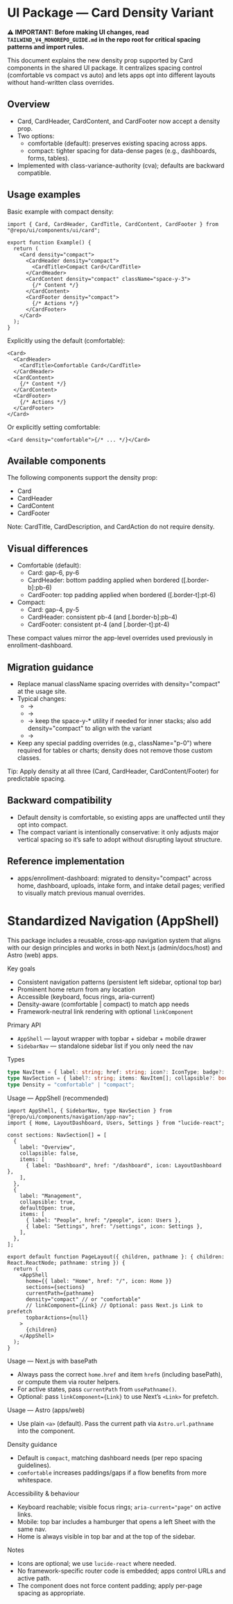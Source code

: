 # UI Package — Card Density Variant

**⚠️ IMPORTANT: Before making UI changes, read `TAILWIND_V4_MONOREPO_GUIDE.md` in the repo root for critical spacing patterns and import rules.**

This document explains the new density prop supported by Card components in the shared UI package. It centralizes spacing control (comfortable vs compact vs auto) and lets apps opt into different layouts without hand-written class overrides.

## Overview
- Card, CardHeader, CardContent, and CardFooter now accept a density prop.
- Two options:
  - comfortable (default): preserves existing spacing across apps.
  - compact: tighter spacing for data-dense pages (e.g., dashboards, forms, tables).
- Implemented with class-variance-authority (cva); defaults are backward compatible.

## Usage examples
Basic example with compact density:

```tsx
import { Card, CardHeader, CardTitle, CardContent, CardFooter } from "@repo/ui/components/ui/card";

export function Example() {
  return (
    <Card density="compact">
      <CardHeader density="compact">
        <CardTitle>Compact Card</CardTitle>
      </CardHeader>
      <CardContent density="compact" className="space-y-3">
        {/* Content */}
      </CardContent>
      <CardFooter density="compact">
        {/* Actions */}
      </CardFooter>
    </Card>
  );
}
```

Explicitly using the default (comfortable):

```tsx
<Card>
  <CardHeader>
    <CardTitle>Comfortable Card</CardTitle>
  </CardHeader>
  <CardContent>
    {/* Content */}
  </CardContent>
  <CardFooter>
    {/* Actions */}
  </CardFooter>
</Card>
```

Or explicitly setting comfortable:

```tsx
<Card density="comfortable">{/* ... */}</Card>
```

## Available components
The following components support the density prop:
- Card
- CardHeader
- CardContent
- CardFooter

Note: CardTitle, CardDescription, and CardAction do not require density.

## Visual differences
- Comfortable (default):
  - Card: gap-6, py-6
  - CardHeader: bottom padding applied when bordered ([.border-b]:pb-6)
  - CardFooter: top padding applied when bordered ([.border-t]:pt-6)
- Compact:
  - Card: gap-4, py-5
  - CardHeader: consistent pb-4 (and [.border-b]:pb-4)
  - CardFooter: consistent pt-4 (and [.border-t]:pt-4)

These compact values mirror the app-level overrides used previously in enrollment-dashboard.

## Migration guidance
- Replace manual className spacing overrides with density="compact" at the usage site.
- Typical changes:
  - <Card className="gap-4 py-5"> → <Card density="compact">
  - <CardHeader className="pb-4"> → <CardHeader density="compact">
  - <CardContent className="space-y-3"> → keep the space-y-* utility if needed for inner stacks; also add density="compact" to align with the variant
  - <CardFooter className="pt-4"> → <CardFooter density="compact">
- Keep any special padding overrides (e.g., className="p-0") where required for tables or charts; density does not remove those custom classes.

Tip: Apply density at all three (Card, CardHeader, CardContent/Footer) for predictable spacing.

## Backward compatibility
- Default density is comfortable, so existing apps are unaffected until they opt into compact.
- The compact variant is intentionally conservative: it only adjusts major vertical spacing so it’s safe to adopt without disrupting layout structure.

## Reference implementation
- apps/enrollment-dashboard: migrated to density="compact" across home, dashboard, uploads, intake form, and intake detail pages; verified to visually match previous manual overrides.

# Standardized Navigation (AppShell)

This package includes a reusable, cross-app navigation system that aligns with our design principles and works in both Next.js (admin/docs/host) and Astro (web) apps.

Key goals
- Consistent navigation patterns (persistent left sidebar, optional top bar)
- Prominent home return from any location
- Accessible (keyboard, focus rings, aria-current)
- Density-aware (comfortable | compact) to match app needs
- Framework-neutral link rendering with optional `linkComponent`

Primary API
- `AppShell` — layout wrapper with topbar + sidebar + mobile drawer
- `SidebarNav` — standalone sidebar list if you only need the nav

Types
```ts
type NavItem = { label: string; href: string; icon?: IconType; badge?: React.ReactNode; exact?: boolean };
type NavSection = { label?: string; items: NavItem[]; collapsible?: boolean; defaultOpen?: boolean };
type Density = "comfortable" | "compact";
```

Usage — AppShell (recommended)
```tsx
import AppShell, { SidebarNav, type NavSection } from "@repo/ui/components/navigation/app-nav";
import { Home, LayoutDashboard, Users, Settings } from "lucide-react";

const sections: NavSection[] = [
  {
    label: "Overview",
    collapsible: false,
    items: [
      { label: "Dashboard", href: "/dashboard", icon: LayoutDashboard },
    ],
  },
  {
    label: "Management",
    collapsible: true,
    defaultOpen: true,
    items: [
      { label: "People", href: "/people", icon: Users },
      { label: "Settings", href: "/settings", icon: Settings },
    ],
  },
];

export default function PageLayout({ children, pathname }: { children: React.ReactNode; pathname: string }) {
  return (
    <AppShell
      home={{ label: "Home", href: "/", icon: Home }}
      sections={sections}
      currentPath={pathname}
      density="compact" // or "comfortable"
      // linkComponent={Link} // Optional: pass Next.js Link to prefetch
      topbarActions={null}
    >
      {children}
    </AppShell>
  );
}
```

Usage — Next.js with basePath
- Always pass the correct `home.href` and item `href`s (including basePath), or compute them via router helpers.
- For active states, pass `currentPath` from `usePathname()`.
- Optional: pass `linkComponent={Link}` to use Next’s `<Link>` for prefetch.

Usage — Astro (apps/web)
- Use plain `<a>` (default). Pass the current path via `Astro.url.pathname` into the component.

Density guidance
- Default is `compact`, matching dashboard needs (per repo spacing guidelines).
- `comfortable` increases paddings/gaps if a flow benefits from more whitespace.

Accessibility & behaviour
- Keyboard reachable; visible focus rings; `aria-current="page"` on active links.
- Mobile: top bar includes a hamburger that opens a left Sheet with the same nav.
- Home is always visible in top bar and at the top of the sidebar.

Notes
- Icons are optional; we use `lucide-react` where needed.
- No framework-specific router code is embedded; apps control URLs and active path.
- The component does not force content padding; apply per-page spacing as appropriate.
